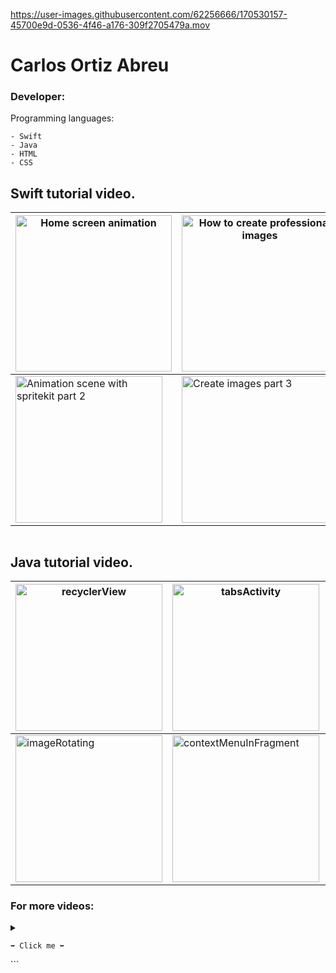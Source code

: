 


https://user-images.githubusercontent.com/62256666/170530157-45700e9d-0536-4f46-a176-309f2705479a.mov





# Carlos Ortiz Abreu
<h3> Developer: </h3>

 Programming languages:
```
- Swift 
- Java 
- HTML 
- CSS

```

## Swift tutorial video.
| [<img  width="250"  alt="Home screen animation" src="https://user-images.githubusercontent.com/62256666/169499988-25e5305e-b1e1-4768-a2ce-cd02bd37b902.png" >](https://youtu.be/D-SmM5t28OM)|[<img  width="250" alt="How to create professional images" src="https://user-images.githubusercontent.com/62256666/169500487-ae5c1036-108f-41d8-97a7-be9a5410a346.png" >](https://youtu.be/cgM1cuW_jlw)|[<img  width="250" alt="Launch screen video view" src="https://user-images.githubusercontent.com/62256666/169501603-1b397ba3-9169-485a-a6a7-189f940a775d.png" >](https://youtu.be/h_Nw0NrxDKw)|[<img  width="235,75" alt="Animation scene with spritekit part 1" src="https://user-images.githubusercontent.com/62256666/169501742-72212754-4085-48d6-9660-a6ca81008d86.png" >](https://youtu.be/XkCNYbZNTX0) |
| --- | --- | --- | --- |
| [<img  width="235,75" alt="Animation scene with spritekit part 2" src="https://user-images.githubusercontent.com/62256666/169502993-92f96fd6-c4dd-4aec-b2db-374282745711.png" >](https://youtu.be/am-i2Jgg13Y)|[<img  width="235,75" alt=" Create images part 3" src="https://user-images.githubusercontent.com/62256666/169503184-dcd71f27-147a-4725-a9fd-a88f17a468af.png" >](https://youtu.be/oFfV9b89Xbw)|[<img  width="235,75" alt="Animation scene with spritekit part 4" src="https://user-images.githubusercontent.com/62256666/169503609-2999cc4a-d03c-4b22-8bce-4fdf2760ff04.png" >](https://youtu.be/AF0W0O2Xe8Y)|
``` 
```
## Java tutorial video.
| [<img  width="235,75"  alt="recyclerView" src="https://user-images.githubusercontent.com/62256666/166292290-42192d9a-893f-485b-a4d3-2859ff621a1e.png" >](https://www.youtube.com/watch?v=0dLB9Cib76E)|[<img  width="235,75" alt="tabsActivity" src="https://user-images.githubusercontent.com/62256666/166291954-2faa4832-b34a-4b06-a66b-00698de7f44e.png" >](https://www.youtube.com/watch?v=YYgRGsEdSQw)|[<img  width="235,75" alt="popupMenuInFragment" src="https://user-images.githubusercontent.com/62256666/166294656-0d920c93-1281-4c4a-b25e-100a3d16a802.png" >](https://www.youtube.com/watch?v=5Rs_HbIZA1A)|[<img  width="235,75" alt="optionsMenuInFragment" src="https://user-images.githubusercontent.com/62256666/166294030-6f0cbb8e-71df-4689-9d2b-fecbd0dbc116.png" >](https://www.youtube.com/watch?v=5E54YxsarZk)|
| --- | --- | --- | --- |
| [<img  width="235,75" alt="imageRotating" src="https://user-images.githubusercontent.com/62256666/166295045-323e3ba2-5413-44d0-a773-c791986ef3c1.png" >](https://www.youtube.com/watch?v=MkxNMUWVsn8) |[<img  width="235,75" alt="contextMenuInFragment" src="https://user-images.githubusercontent.com/62256666/166296818-157e01c8-3953-44a1-ba31-64936537060f.png" >](https://www.youtube.com/watch?v=Bgq44sybguA) |[<img  width="235,75" alt="pdfFileAndroidStudio" src="https://user-images.githubusercontent.com/62256666/166296740-0adc92b5-741a-4e37-9ae0-9a9c714bf7cc.png" >](https://www.youtube.com/watch?v=3I4R_nYU3eQ) |[<img  width="235,75" alt="optionsMenuActivity" src="https://user-images.githubusercontent.com/62256666/166296676-29c99bbb-afd6-4c71-839b-15dcb6ea414f.png" >](https://www.youtube.com/watch?v=jfmYKBZGZl8)|
<h3> For more videos:
</h3>
<details><summary> 

  ` ➡️ Click me ⬅️ `

 </summary>
 
|[<img  width="235,75" alt="animationImage" src="https://user-images.githubusercontent.com/62256666/166305682-061c0662-cb10-4034-96bf-9e19fcd67229.png" >](https://www.youtube.com/watch?v=MJMbdtQDg7Y) |  [<img  width="235,75" alt="zoomImage" src="https://user-images.githubusercontent.com/62256666/166305691-458581f3-7789-4876-a25c-39418bc3a1ee.png" >](https://www.youtube.com/watch?v=YDtqh37znCA) | [<img  width="235,75" alt="webView" src="https://user-images.githubusercontent.com/62256666/166305703-b129f6e1-e8c9-45a8-8d4d-4e751b034890.png" >](https://www.youtube.com/watch?v=HG2T6HLSYh8) | [<img  width="235,75" alt="videoView" src="https://user-images.githubusercontent.com/62256666/166305710-679eb19a-57e9-4195-b714-0be00e49968b.png" >](https://www.youtube.com/watch?v=VdyFmyBh63w)|
| --- | --- | --- | --- |
| [<img  width="235,75" alt="contextMenuInActivity" src="https://user-images.githubusercontent.com/62256666/166306697-470131a0-92ef-4e91-b688-ad915463e3a0.png" >](https://www.youtube.com/watch?v=qtgE-9SND6s) | [<img  width="235,75" alt="popupMenuInActivity" src="https://user-images.githubusercontent.com/62256666/166306948-1ef9bdcc-f050-47f5-8d3f-37a00506c685.png" >](https://www.youtube.com/watch?v=8qtd4frqDLk) |  [<img  width="235,75" alt="drawerCreate" src="https://user-images.githubusercontent.com/62256666/166308437-ac6f13e5-3c3b-453e-be51-7d8000c4ec05.png" >](https://www.youtube.com/watch?v=_umDP5P7QUs) | [<img  width="235,75" alt="editHeaderDrawerMenu" src="https://user-images.githubusercontent.com/62256666/166307863-9daabcf7-6390-4ba1-94d3-4860c4593349.png" >](https://www.youtube.com/watch?v=MpykV6Jgczc)|
   

</details> ```













